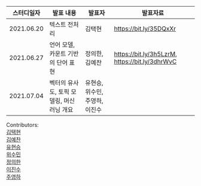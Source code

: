 스터디일자|발표 내용|발표자|발표자료|
|------|-------------|----|-----|
|2021.06.20|텍스트 전처리|김택현|https://bit.ly/35DQxXr|
|2021.06.27|언어 모델, 카운트 기반의 단어 표현|정의한, 김예찬|https://bit.ly/3h5LzrM, https://bit.ly/3dhrWvC|
|2021.07.04|벡터의 유사도, 토픽 모델링, 머신러닝 개요|유현승, 위수민, 주영하, 이진수||

Contributors: \
[김택현](https://github.com/dobbytk) \
[김예찬](https://github.com/pterons) \
[유현승](https://github.com/hyunicecream) \
[위수민](https://github.com/SUMIN-WEE) \
[정의한](https://github.com/EuiHanJung) \
[이진수](https://github.com/IDF13) \
[주영하](https://github.com/youngha-Ju)
